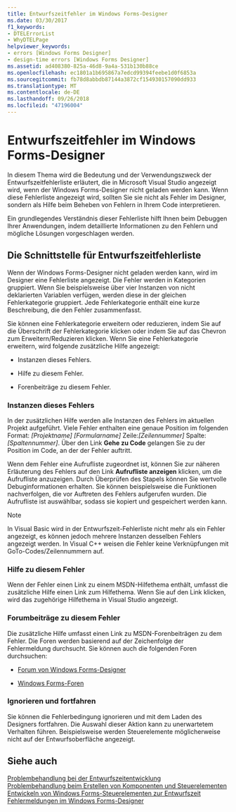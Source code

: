 ```yaml
---
title: Entwurfszeitfehler im Windows Forms-Designer
ms.date: 03/30/2017
f1_keywords:
- DTELErrorList
- WhyDTELPage
helpviewer_keywords:
- errors [Windows Forms Designer]
- design-time errors [Windows Forms Designer]
ms.assetid: ad408380-825a-46d8-9a4a-531b130b88ce
ms.openlocfilehash: ec1801a1b695867a7edcd99394feebe1d0f6853a
ms.sourcegitcommit: fb78d8abbdb87144a3872cf154930157090dd933
ms.translationtype: MT
ms.contentlocale: de-DE
ms.lasthandoff: 09/26/2018
ms.locfileid: "47196004"
---
```

# <a name="design-time-errors-in-the-windows-forms-designer"></a>Entwurfszeitfehler im Windows Forms-Designer
In diesem Thema wird die Bedeutung und der Verwendungszweck der Entwurfszeitfehlerliste erläutert, die in Microsoft Visual Studio angezeigt wird, wenn der Windows Forms-Designer nicht geladen werden kann. Wenn diese Fehlerliste angezeigt wird, sollten Sie sie nicht als Fehler im Designer, sondern als Hilfe beim Beheben von Fehlern in Ihrem Code interpretieren.  
  
 Ein grundlegendes Verständnis dieser Fehlerliste hilft Ihnen beim Debuggen Ihrer Anwendungen, indem detaillierte Informationen zu den Fehlern und mögliche Lösungen vorgeschlagen werden.  
  
## <a name="the-design-time-error-list-interface"></a>Die Schnittstelle für Entwurfszeitfehlerliste  
 Wenn der Windows Forms-Designer nicht geladen werden kann, wird im Designer eine Fehlerliste angezeigt. Die Fehler werden in Kategorien gruppiert. Wenn Sie beispielsweise über vier Instanzen von nicht deklarierten Variablen verfügen, werden diese in der gleichen Fehlerkategorie gruppiert. Jede Fehlerkategorie enthält eine kurze Beschreibung, die den Fehler zusammenfasst.  
  
 Sie können eine Fehlerkategorie erweitern oder reduzieren, indem Sie auf die Überschrift der Fehlerkategorie klicken oder indem Sie auf das Chevron zum Erweitern/Reduzieren klicken. Wenn Sie eine Fehlerkategorie erweitern, wird folgende zusätzliche Hilfe angezeigt:  
  
-   Instanzen dieses Fehlers.  
  
-   Hilfe zu diesem Fehler.  
  
-   Forenbeiträge zu diesem Fehler.  
  
### <a name="instances-of-this-error"></a>Instanzen dieses Fehlers  
 In der zusätzlichen Hilfe werden alle Instanzen des Fehlers im aktuellen Projekt aufgeführt. Viele Fehler enthalten eine genaue Position im folgenden Format: *[Projektname]* *[Formularname]* Zeile:*[Zeilennummer]* Spalte:*[Spaltennummer]*. Über den Link **Gehe zu Code** gelangen Sie zu der Position im Code, an der der Fehler auftritt.  
  
 Wenn dem Fehler eine Aufrufliste zugeordnet ist, können Sie zur näheren Erläuterung des Fehlers auf den Link **Aufrufliste anzeigen** klicken, um die Aufrufliste anzuzeigen. Durch Überprüfen des Stapels können Sie wertvolle Debuginformationen erhalten. Sie können beispielsweise die Funktionen nachverfolgen, die vor Auftreten des Fehlers aufgerufen wurden. Die Aufrufliste ist auswählbar, sodass sie kopiert und gespeichert werden kann.  
  
> [!NOTE]
>  In Visual Basic wird in der Entwurfszeit-Fehlerliste nicht mehr als ein Fehler angezeigt, es können jedoch mehrere Instanzen desselben Fehlers angezeigt werden. In Visual C++ weisen die Fehler keine Verknüpfungen mit GoTo-Codes/Zeilennummern auf.  
  
### <a name="help-with-this-error"></a>Hilfe zu diesem Fehler  
 Wenn der Fehler einen Link zu einem MSDN-Hilfethema enthält, umfasst die zusätzliche Hilfe einen Link zum Hilfethema. Wenn Sie auf den Link klicken, wird das zugehörige Hilfethema in Visual Studio angezeigt.  
  
### <a name="forum-posts-about-this-error"></a>Forumbeiträge zu diesem Fehler  
 Die zusätzliche Hilfe umfasst einen Link zu MSDN-Forenbeiträgen zu dem Fehler. Die Foren werden basierend auf der Zeichenfolge der Fehlermeldung durchsucht. Sie können auch die folgenden Foren durchsuchen:  
  
-   [Forum von Windows Forms-Designer](https://go.microsoft.com/fwlink/?LinkId=203524)  
  
-   [Windows Forms-Foren](https://go.microsoft.com/fwlink/?LinkId=203523)  
  
### <a name="ignore-and-continue"></a>Ignorieren und fortfahren  
 Sie können die Fehlerbedingung ignorieren und mit dem Laden des Designers fortfahren. Die Auswahl dieser Aktion kann zu unerwartetem Verhalten führen. Beispielsweise werden Steuerelemente möglicherweise nicht auf der Entwurfsoberfläche angezeigt.  
  
## <a name="see-also"></a>Siehe auch  
 [Problembehandlung bei der Entwurfszeitentwicklung](https://msdn.microsoft.com/library/e048d08e-fa7c-4be8-b238-4abaa199a0a6)  
 [Problembehandlung beim Erstellen von Komponenten und Steuerelementen](../../../../docs/framework/winforms/controls/troubleshooting-control-and-component-authoring.md)  
 [Entwickeln von Windows Forms-Steuerelementen zur Entwurfszeit](../../../../docs/framework/winforms/controls/developing-windows-forms-controls-at-design-time.md)  
 [Fehlermeldungen im Windows Forms-Designer](https://msdn.microsoft.com/library/cf610bf4-5fe4-471c-bce7-6a05ece07bd2)
